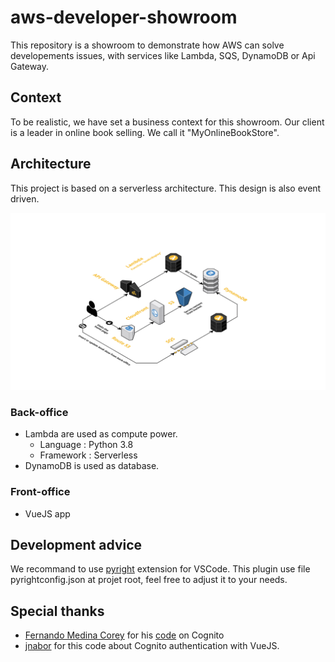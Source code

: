 # aws-developer-showroom

This repository is a showroom to demonstrate how AWS can solve developements issues, with services like Lambda, SQS, DynamoDB or Api Gateway.

## Context

To be realistic, we have set a business context for this showroom. Our client is a leader in online book selling. We call it "MyOnlineBookStore".

## Architecture

This project is based on a serverless architecture. This design is also event driven.

![architecture](./docs/MyOnlineBookStore_architecture.png "Architecture")

### Back-office

* Lambda are used as compute power.
  * Language : Python 3.8
  * Framework : Serverless
* DynamoDB is used as database.

### Front-office

* VueJS app

## Development advice

We recommand to use [pyright](https://github.com/microsoft/pyright) extension for VSCode.
This plugin use file pyrightconfig.json at projet root, feel free to adjust it to your needs.

## Special thanks

* [Fernando Medina Corey](https://github.com/fernando-mc) for his [code](https://github.com/fernando-mc/aws-http-api-python-cognito) on Cognito
* [jnabor](https://github.com/jnabor) for this code about Cognito authentication with VueJS.
